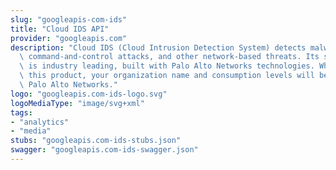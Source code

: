 ```yaml
---
slug: "googleapis-com-ids"
title: "Cloud IDS API"
provider: "googleapis.com"
description: "Cloud IDS (Cloud Intrusion Detection System) detects malware, spyware,\
  \ command-and-control attacks, and other network-based threats. Its security efficacy\
  \ is industry leading, built with Palo Alto Networks technologies. When you use\
  \ this product, your organization name and consumption levels will be shared with\
  \ Palo Alto Networks."
logo: "googleapis.com-ids-logo.svg"
logoMediaType: "image/svg+xml"
tags:
- "analytics"
- "media"
stubs: "googleapis.com-ids-stubs.json"
swagger: "googleapis.com-ids-swagger.json"
---
```

